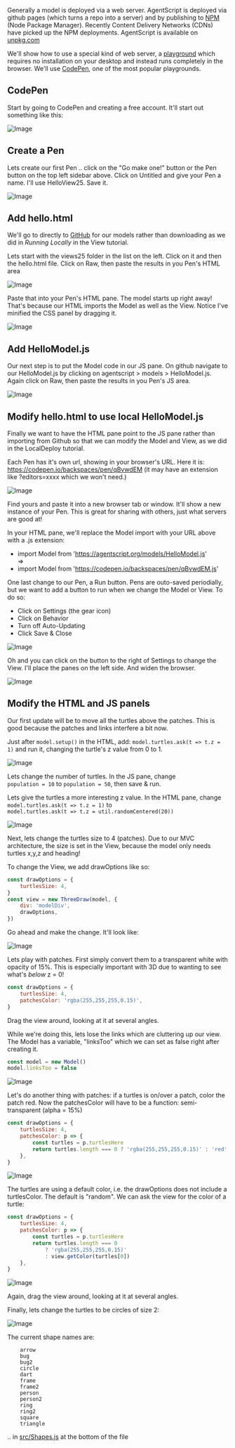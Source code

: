 Generally a model is deployed via a web server. AgentScript is deployed via github pages (which turns a repo into a server) and by publishing to [NPM](https://docs.npmjs.com/) (Node Package Manager). Recently Content Delivery Networks (CDNs) have picked up the NPM deployments. AgentScript is available on [unpkg.com](https://unpkg.com/)

We'll show how to use a special kind of web server, a [playground](https://www.geeksforgeeks.org/top-javascript-playgrounds-every-developer-should-try/) which requires no installation on your desktop and instead runs completely in the browser. We'll use [CodePen](https://codepen.io/), one of the most popular playgrounds.

## CodePen

Start by going to CodePen and creating a free account. It'll start out something like this:

![Image](/config/cleantheme/static/CodePenInit.jpg)

## Create a Pen

Lets create our first Pen .. click on the "Go make one!" button or the Pen button on the top left sidebar above. Click on Untitled and give your Pen a name. I'll use HelloView25. Save it.

![Image](/config/cleantheme/static/CodePenLayout.jpg)

## Add hello.html

We'll go to directly to [GitHub](https://github.com/backspaces/agentscript) for our models rather than downloading as we did in _Running Locally_ in the View tutorial.

Lets start with the views25 folder in the list on the left. Click on it and then the hello.html file. Click on Raw, then paste the results in you Pen's HTML area

![Image](/config/cleantheme/static/Views25Html.jpg)

Paste that into your Pen's HTML pane. The model starts up right away! That's because our HTML imports the Model as well as the View. Notice I've minified the CSS panel by dragging it.

![Image](/config/cleantheme/static/CodePenHTML.jpg)

## Add HelloModel.js

Our next step is to put the Model code in our JS pane. On github navigate to our HelloModel.js by clicking on agentscript > models > HelloModel.js. Again click on Raw, then paste the results in you Pen's JS area.

![Image](/config/cleantheme/static/CodePenJS.jpg)

## Modify hello.html to use local HelloModel.js

Finally we want to have the HTML pane point to the JS pane rather than importing from Github so that we can modify the Model and View, as we did in the LocalDeploy tutorial.

Each Pen has it's own url, showing in your browser's URL. Here it is: https://codepen.io/backspaces/pen/qBvwdEM (it may have an extension like ?editors=xxxx which we won't need.)

![Image](/config/cleantheme/static/CodePenURL.jpg)

Find yours and paste it into a new browser tab or window. It'll show a new instance of your Pen. This is great for sharing with others, just what servers are good at!

In your HTML pane, we'll replace the Model import with your URL above with a .js extension:

-   import Model from 'https://agentscript.org/models/HelloModel.js' <br>
    => <br>
-   import Model from 'https://codepen.io/backspaces/pen/qBvwdEM.js'

One last change to our Pen, a Run button. Pens are outo-saved periodially, but we want to add a button to run when we change the Model or View. To do so:

-   Click on Settings (the gear icon)
-   Click on Behavior
-   Turn off Auto-Updating
-   Click Save & Close

![Image](/config/cleantheme/static/CodePenRunBtn.jpg)

Oh and you can click on the button to the right of Settings to change the View. I'll place the panes on the left side. And widen the browser.

![Image](/config/cleantheme/static/WideViewLeftPanes.jpg)

## Modify the HTML and JS panels

Our first update will be to move all the turtles above the patches. This is good because the patches and links interfere a bit now.

Just after `model.setup()` in the HTML, add: `model.turtles.ask(t => t.z = 1)` and run it, changing the turtle's z value from 0 to 1.

![Image](/config/cleantheme/static/TurtlesPlus1.jpg)

Lets change the number of turtles. In the JS pane, change<br>
`population = 10` to `population = 50`, then save & run.

Lets give the turtles a more interesting z value. In the HTML pane, change<br>
`model.turtles.ask(t => t.z = 1)` to<br>
`model.turtles.ask(t => t.z = util.randomCentered(20))`

![Image](/config/cleantheme/static/TurtlesRandomZ.jpg)

Next, lets change the turtles size to 4 (patches). Due to our MVC architecture, the size is set in the View, because the model only needs turtles x,y,z and heading!

To change the View, we add drawOptions like so:

```js
const drawOptions = {
    turtlesSize: 4,
}
const view = new ThreeDraw(model, {
    div: 'modelDiv',
    drawOptions,
})
```

Go ahead and make the change. It'll look like:

![Image](/config/cleantheme/static/TurtlesSize4.jpg)

Lets play with patches. First simply convert them to a transparent white with opacity of 15%. This is especially important with 3D due to wanting to see what's _below_ z = 0!

```js
const drawOptions = {
    turtlesSize: 4,
    patchesColor: 'rgba(255,255,255,0.15)',
}
```

Drag the view around, looking at it at several angles.

<!--  ![Image](/config/cleantheme/static/TransparentPatches.jpg) -->

While we're doing this, lets lose the links which are cluttering up our view. The Model has a variable, "linksToo" which we can set as false right after creating it.

```js
const model = new Model()
model.linksToo = false
```

![Image](/config/cleantheme/static/NoLinks.jpg)

Let's do another thing with patches: if a turtles is on/over a patch, color the patch red. Now the patchesColor will have to be a function: semi-transparent (alpha = 15%)

```js
const drawOptions = {
    turtlesSize: 4,
    patchesColor: p => {
        const turtles = p.turtlesHere
        return turtles.length === 0 ? 'rgba(255,255,255,0.15)' : 'red'
    },
}
```

![Image](/config/cleantheme/static/TurtlesRedPatches.jpg)

The turtles are using a default color, i.e. the drawOptions does not include a turtlesColor. The default is "random". We can ask the view for the color of a turtle:

```js
const drawOptions = {
    turtlesSize: 4,
    patchesColor: p => {
        const turtles = p.turtlesHere
        return turtles.length === 0
            ? 'rgba(255,255,255,0.15)'
            : view.getColor(turtles[0])
    },
}
```

![Image](/config/cleantheme/static/TurtlesColorPatches.jpg)

Again, drag the view around, looking at it at several angles.

Finally, lets change the turtles to be circles of size 2:

![Image](/config/cleantheme/static/CircleTurtles.jpg)

The current shape names are:

```
    arrow
    bug
    bug2
    circle
    dart
    frame
    frame2
    person
    person2
    ring
    ring2
    square
    triangle
```

.. in [src/Shapes.js](https://agentscript.org/src/Shapes.js) at the bottom of the file
